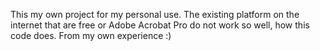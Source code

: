 This my own project for my personal use. 
The existing platform on the internet that are free or Adobe Acrobat Pro do not work so well, how this code does.
From my own experience :)
